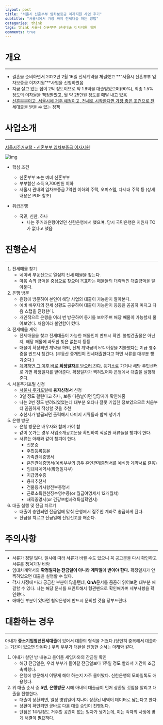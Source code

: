 ```yaml
---  
layout: post  
title: "서울시 신혼부부 임차보증금 이자지원 사업 후기"
subtitle: "서울시에서 가장 싸게 전세대출 하는 방법"  
categories: think
tags: think 서울시 신혼부부 전세대출 이자지원 대환
comments: true 
---  
```


# 개요
---
- 결혼을 준비하면서 2022년 2월 16일 전세계약을 체결했고 **"서울시 신혼부부 임차보증금 이자지원"**사업을 신청하였음
- 지금 살고 있는 집이 2억 정도이므로 약 1.8억을 대출받았으며(90%),  최종 1.5% 정도의 이자율을 책정받았고, 월 약 25만원 정도를 매달 내고 있음
- <u>신혼부부이고, 서울시에 거주 예정이고, 전세로 시작한다면 가장 좋은 조건으로 전세대출을 받을 수 있는 정책 </u>

# 사업소개
---
[서울시주거포털 - 신혼부부 임차보증금 이자지원](https://housing.seoul.go.kr/site/main/content/sh01_0400800)

![img](https://sangminje.github.io/assets/img/loan/img1.png)
<!-- ![img](../assets/img/loan/img1.png) -->

- 핵심 조건
    - 신혼부부 또는 예비 신혼부부
    - 부부합산 소득 9,700만원 이하
    - 서울시 관내의 임차보증금 7억원 이하의 주택, 오피스텔, 다세대 주택 등 (상세 내용은 PDF 참조)

- 취급은행
    - 국민, 신한, 하나
        - 나는 주거래은행이었던 신한은행에서 했으며, 당시 국민은행은 지원자 TO가 없다고 했음


# 진행순서
---
1. 전세매물 찾기
    - 네이버 부동산으로 열심히 전세 매물을 찾는다.
    - 마음 속의 금액을 중심으로 찾으며 목표하는 매물들의 대략적인 대출금액을 알아둔다.
2. 은행 방문
    - 은행에 방문하여 본인이 해당 사업의 대출이 가능한지 알아본다.
    - 예비 배우자의 전세 상황도 공유하여 대출이 가능한지 등등을 꼼꼼히 따지고 다음 스탭을 진행한다.
    - 개인적으로 은행을 여러 번 방문하여 등기를 보여주며 해당 매물이 가능할지 물어보았다. 처음이라 불안함이 컸다.
3. 전세매물 계약
    - 전세매물을 찾고 전세대출이 가능한 매물인지 반드시 확인. 불법건출물은 아닌지, 해당 매물에 과도한 빚은 없는지 등등
    - 매물이 확정되면 계약을 하되, 전체 계약금의 5% 이상을 지불했다는 지급 영수증을 반드시 챙긴다. (부동산 중개인이 전세대출한다고 하면 서류를 대부분 챙겨준다.)
    - <u> 계약하면 그 이후 바로 **확정일자**를 받으러 간다.</u> 등기소로 가거나 해당 주민센터로 가면 확정일자를 받아준다. 확정일자가 찍혀있어야 은행에서 대출을 실행해준다.
4. 서울주거포털 신청
    - [서울시 주거포털](https://housing.seoul.go.kr/)에 **융자신청서** 신청
    - 3일 정도 걸린다고 하나, 보통 다음날이면 담당자가 확인해줌
    - 나는 2번 정도 반려되었었는데 대부분 오타나 잘못 기입한 정보였으므로 처음부터 꼼꼼하게 작성할 것을 추천
    - 추천서가 발급되면 출력해서 나머지 서류들과 함께 챙기기
5. 은행 방문
    - 은행 방문은 배우자와 함께 가야 함
    - 같이 못가는 경우 사업소개공고문을 확인하여 적절한 서류들을 챙겨야 한다.
    - 서류는 아래와 같이 챙겨야 한다.
        - 신분증
        - 주민등록등본
        - 가족관계증명서
        - 혼인관계증명서(예비부부의 경우 혼인관계증명서를 예식장 계약서로 갈음)
        - 임대차계약서(확정일자부)
        - 지급영수증
        - 융자추천서
        - 건물등기사항전부증명서
        - 근로소득원천징수영수증(or 월급여명세서 12개월치)
        - 재직증명서(or 건강보험자격득실확인서)
6. 대출 실행 및 잔금 치르기
    - 대출이 승인되면 잔금일에 맞춰 은행에서 집주인 계좌로 송금하게 된다.
    - 잔금을 치르고 잔금일에 전입신고를 해준다.


# 주의사항
---
- 서류가 정말 많다. 일시에 따라 서류가 바뀔 수도 있으니 꼭 공고문을 다시 확인하고 서류를 챙겨가길 바람
- 임대차계약서의 **확정일자는 잔금일이 아니라 계약일에 받아야 한다.** 확정일자가 안찍혀있으면 대출을 실행할 수 없다.
- 각자 사정에 따라 궁금한 부분이 많을텐데, **QnA**문서를 꼼꼼히 읽어보면 대부분 해결할 수 있다. 나는 해당 문서를 프린트해서 형관펜으로 확인해가며 세부사항을 확인했다.
- 애매한 부분이 있다면 협약은행에 반드시 문의할 것을 당부드린다.

# 대환하는 경우
---
아내가 **중소기업청년전세대출**이 있어서 대환의 형식을 거쳤다.(당연히 중복해서 대출하는 기간이 있으면 안된다.) 우리 부부가 대환을 진행한 순서는 아래와 같다.  

1. 아내가 살던 방 내놓고 들어올 세입자와의 잔금일 확인
    - 해당 잔금일은, 우리 부부가 들어갈 잔금일보다 1주일 정도 빨라서 기간이 조금 촉박했다.
    - 은행에 방문해서 어떻게 해야 하는지 자주 물어봤다. 신한은행의 모바일톡도 애용했다.
2. 위 대출 순서 중 **5번, 은행방문** 시에 아내의 대출금이 먼저 상환될 것임을 알리고 대출을 진행한다.
    - 대출이 상환되면, 일정 영업일이 지나야 상환된 내역이 데이터로 남는다고 한다.
    - 상환이 확인되면 곧바로 다음 대출 승인이 진행된다.
    - 단점은 1주일정도 거주할 공간이 없는 일자가 생기는데, 이는 각자의 사정에 맞게 해결이 필요하다.